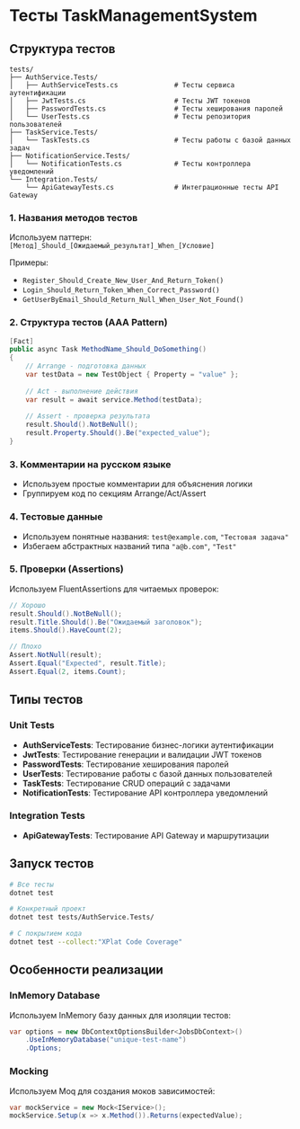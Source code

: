 # Тесты TaskManagementSystem

## Структура тестов

```
tests/
├── AuthService.Tests/
│   ├── AuthServiceTests.cs              # Тесты сервиса аутентификации
│   ├── JwtTests.cs                      # Тесты JWT токенов
│   ├── PasswordTests.cs                 # Тесты хеширования паролей
│   └── UserTests.cs                     # Тесты репозитория пользователей
├── TaskService.Tests/
│   └── TaskTests.cs                     # Тесты работы с базой данных задач
├── NotificationService.Tests/
│   └── NotificationTests.cs             # Тесты контроллера уведомлений
└── Integration.Tests/
    └── ApiGatewayTests.cs               # Интеграционные тесты API Gateway
```



### 1. Названия методов тестов
Используем паттерн: `[Метод]_Should_[Ожидаемый_результат]_When_[Условие]`

Примеры:
- `Register_Should_Create_New_User_And_Return_Token()`
- `Login_Should_Return_Token_When_Correct_Password()`
- `GetUserByEmail_Should_Return_Null_When_User_Not_Found()`

### 2. Структура тестов (AAA Pattern)
```csharp
[Fact]
public async Task MethodName_Should_DoSomething()
{
    // Arrange - подготовка данных
    var testData = new TestObject { Property = "value" };
    
    // Act - выполнение действия
    var result = await service.Method(testData);
    
    // Assert - проверка результата
    result.Should().NotBeNull();
    result.Property.Should().Be("expected_value");
}
```

### 3. Комментарии на русском языке
- Используем простые комментарии для объяснения логики
- Группируем код по секциям Arrange/Act/Assert

### 4. Тестовые данные
- Используем понятные названия: `test@example.com`, `"Тестовая задача"`
- Избегаем абстрактных названий типа `"a@b.com"`, `"Test"`

### 5. Проверки (Assertions)
Используем FluentAssertions для читаемых проверок:
```csharp
// Хорошо
result.Should().NotBeNull();
result.Title.Should().Be("Ожидаемый заголовок");
items.Should().HaveCount(2);

// Плохо
Assert.NotNull(result);
Assert.Equal("Expected", result.Title);
Assert.Equal(2, items.Count);
```

## Типы тестов

### Unit Tests
- **AuthServiceTests**: Тестирование бизнес-логики аутентификации
- **JwtTests**: Тестирование генерации и валидации JWT токенов
- **PasswordTests**: Тестирование хеширования паролей
- **UserTests**: Тестирование работы с базой данных пользователей
- **TaskTests**: Тестирование CRUD операций с задачами
- **NotificationTests**: Тестирование API контроллера уведомлений

### Integration Tests
- **ApiGatewayTests**: Тестирование API Gateway и маршрутизации

## Запуск тестов

```bash
# Все тесты
dotnet test

# Конкретный проект
dotnet test tests/AuthService.Tests/

# С покрытием кода
dotnet test --collect:"XPlat Code Coverage"
```

## Особенности реализации

### InMemory Database
Используем InMemory базу данных для изоляции тестов:
```csharp
var options = new DbContextOptionsBuilder<JobsDbContext>()
    .UseInMemoryDatabase("unique-test-name")
    .Options;
```

### Mocking
Используем Moq для создания моков зависимостей:
```csharp
var mockService = new Mock<IService>();
mockService.Setup(x => x.Method()).Returns(expectedValue);
```
